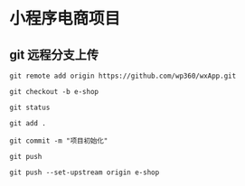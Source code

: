 # 小程序电商项目

## git 远程分支上传
```
git remote add origin https://github.com/wp360/wxApp.git

git checkout -b e-shop

git status

git add .

git commit -m "项目初始化"

git push

git push --set-upstream origin e-shop
```